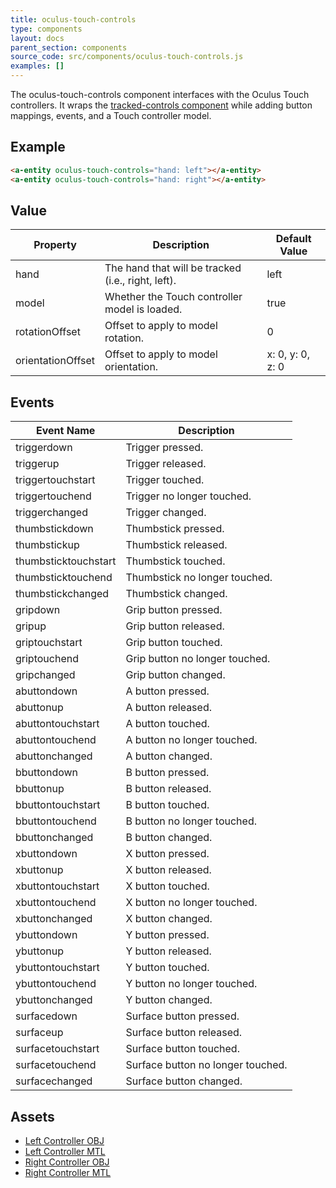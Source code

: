 ```yaml
---
title: oculus-touch-controls
type: components
layout: docs
parent_section: components
source_code: src/components/oculus-touch-controls.js
examples: []
---
```


[trackedcontrols]: ./tracked-controls.md

The oculus-touch-controls component interfaces with the Oculus Touch controllers. It
wraps the [tracked-controls component][trackedcontrols] while adding button
mappings, events, and a Touch controller model.

## Example

```html
<a-entity oculus-touch-controls="hand: left"></a-entity>
<a-entity oculus-touch-controls="hand: right"></a-entity>
```

## Value

| Property             | Description                                        | Default Value        |
|----------------------|----------------------------------------------------|----------------------|
| hand                 | The hand that will be tracked (i.e., right, left). | left                 |
| model                | Whether the Touch controller model is loaded.      | true                 |
| rotationOffset       | Offset to apply to model rotation.                 | 0                    |
| orientationOffset    | Offset to apply to model orientation.              | x: 0, y: 0, z: 0     |

## Events

| Event Name           | Description                       |
| ----------           | -----------                       |
| triggerdown          | Trigger pressed.                  |
| triggerup            | Trigger released.                 |
| triggertouchstart    | Trigger touched.                  |
| triggertouchend      | Trigger no longer touched.        |
| triggerchanged       | Trigger changed.                  |
| thumbstickdown       | Thumbstick pressed.               |
| thumbstickup         | Thumbstick released.              |
| thumbsticktouchstart | Thumbstick touched.               |
| thumbsticktouchend   | Thumbstick no longer touched.     |
| thumbstickchanged    | Thumbstick changed.               |
| gripdown             | Grip button pressed.              |
| gripup               | Grip button released.             |
| griptouchstart       | Grip button touched.              |
| griptouchend         | Grip button no longer touched.    |
| gripchanged          | Grip button changed.              |
| abuttondown          | A button pressed.                 |
| abuttonup            | A button released.                |
| abuttontouchstart    | A button touched.                 |
| abuttontouchend      | A button no longer touched.       |
| abuttonchanged       | A button changed.                 |
| bbuttondown          | B button pressed.                 |
| bbuttonup            | B button released.                |
| bbuttontouchstart    | B button touched.                 |
| bbuttontouchend      | B button no longer touched.       |
| bbuttonchanged       | B button changed.                 |
| xbuttondown          | X button pressed.                 |
| xbuttonup            | X button released.                |
| xbuttontouchstart    | X button touched.                 |
| xbuttontouchend      | X button no longer touched.       |
| xbuttonchanged       | X button changed.                 |
| ybuttondown          | Y button pressed.                 |
| ybuttonup            | Y button released.                |
| ybuttontouchstart    | Y button touched.                 |
| ybuttontouchend      | Y button no longer touched.       |
| ybuttonchanged       | Y button changed.                 |
| surfacedown          | Surface button pressed.           |
| surfaceup            | Surface button released.          |
| surfacetouchstart    | Surface button touched.           |
| surfacetouchend      | Surface button no longer touched. |
| surfacechanged       | Surface button changed.           |

## Assets

- [Left Controller OBJ](https://cdn.aframe.io/controllers/oculus/oculus-touch-controller-left.obj)
- [Left Controller MTL](https://cdn.aframe.io/controllers/oculus/oculus-touch-controller-left.mtl)
- [Right Controller OBJ](https://cdn.aframe.io/controllers/oculus/oculus-touch-controller-right.obj)
- [Right Controller MTL](https://cdn.aframe.io/controllers/oculus/oculus-touch-controller-right.mtl)
